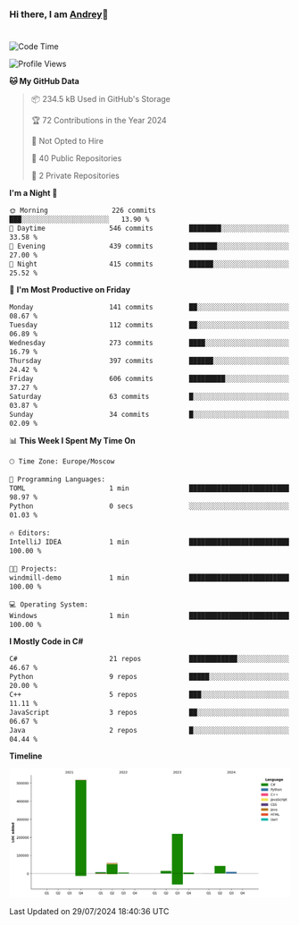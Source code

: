 ### Hi there, I am [Andrey](https://mootfrost.dev/)👋
# 
<!--START_SECTION:waka-->
![Code Time](http://img.shields.io/badge/Code%20Time-470%20hrs-blue)

![Profile Views](http://img.shields.io/badge/Profile%20Views-6-blue)

**🐱 My GitHub Data** 

> 📦 234.5 kB Used in GitHub's Storage 
 > 
> 🏆 72 Contributions in the Year 2024
 > 
> 🚫 Not Opted to Hire
 > 
> 📜 40 Public Repositories 
 > 
> 🔑 2 Private Repositories 
 > 
**I'm a Night 🦉** 

```text
🌞 Morning                226 commits         ███░░░░░░░░░░░░░░░░░░░░░░   13.90 % 
🌆 Daytime                546 commits         ████████░░░░░░░░░░░░░░░░░   33.58 % 
🌃 Evening                439 commits         ███████░░░░░░░░░░░░░░░░░░   27.00 % 
🌙 Night                  415 commits         ██████░░░░░░░░░░░░░░░░░░░   25.52 % 
```
📅 **I'm Most Productive on Friday** 

```text
Monday                   141 commits         ██░░░░░░░░░░░░░░░░░░░░░░░   08.67 % 
Tuesday                  112 commits         ██░░░░░░░░░░░░░░░░░░░░░░░   06.89 % 
Wednesday                273 commits         ████░░░░░░░░░░░░░░░░░░░░░   16.79 % 
Thursday                 397 commits         ██████░░░░░░░░░░░░░░░░░░░   24.42 % 
Friday                   606 commits         █████████░░░░░░░░░░░░░░░░   37.27 % 
Saturday                 63 commits          █░░░░░░░░░░░░░░░░░░░░░░░░   03.87 % 
Sunday                   34 commits          █░░░░░░░░░░░░░░░░░░░░░░░░   02.09 % 
```


📊 **This Week I Spent My Time On** 

```text
🕑︎ Time Zone: Europe/Moscow

💬 Programming Languages: 
TOML                     1 min               █████████████████████████   98.97 % 
Python                   0 secs              ░░░░░░░░░░░░░░░░░░░░░░░░░   01.03 % 

🔥 Editors: 
IntelliJ IDEA            1 min               █████████████████████████   100.00 % 

🐱‍💻 Projects: 
windmill-demo            1 min               █████████████████████████   100.00 % 

💻 Operating System: 
Windows                  1 min               █████████████████████████   100.00 % 
```

**I Mostly Code in C#** 

```text
C#                       21 repos            ████████████░░░░░░░░░░░░░   46.67 % 
Python                   9 repos             █████░░░░░░░░░░░░░░░░░░░░   20.00 % 
C++                      5 repos             ███░░░░░░░░░░░░░░░░░░░░░░   11.11 % 
JavaScript               3 repos             ██░░░░░░░░░░░░░░░░░░░░░░░   06.67 % 
Java                     2 repos             █░░░░░░░░░░░░░░░░░░░░░░░░   04.44 % 
```



**Timeline**

![Lines of Code chart](https://raw.githubusercontent.com/Mootfrost777/Mootfrost777/main/assets/bar_graph.png)


 Last Updated on 29/07/2024 18:40:36 UTC
<!--END_SECTION:waka-->